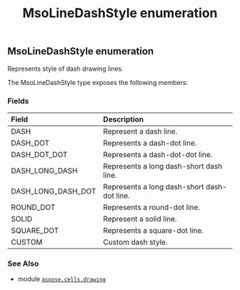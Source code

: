 ﻿---
title: MsoLineDashStyle enumeration
second_title: Aspose.Cells for Python via .NET API References
description: 
type: docs
weight: 1020
url: /aspose.cells.drawing/msolinedashstyle/
is_root: false
---

## MsoLineDashStyle enumeration

Represents style of dash drawing lines.



The MsoLineDashStyle type exposes the following members:

### Fields
| Field | Description |
| :- | :- |
| DASH | Represent a dash line. |
| DASH_DOT | Represents a dash-dot line. |
| DASH_DOT_DOT | Represents a dash-dot-dot line. |
| DASH_LONG_DASH | Represents a long dash-short dash line. |
| DASH_LONG_DASH_DOT | Represents a long dash-short dash-dot line. |
| ROUND_DOT | Represents a round-dot line. |
| SOLID | Represent a solid line. |
| SQUARE_DOT | Represents a square-dot line. |
| CUSTOM | Custom dash style. |



### See Also
* module [`aspose.cells.drawing`](..)
